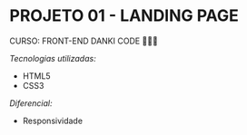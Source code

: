 # PROJETO 01 - LANDING PAGE 
CURSO: FRONT-END DANKI CODE 👩🏻‍💻

*Tecnologias utilizadas:*
- HTML5
- CSS3

*Diferencial:*
- Responsividade
